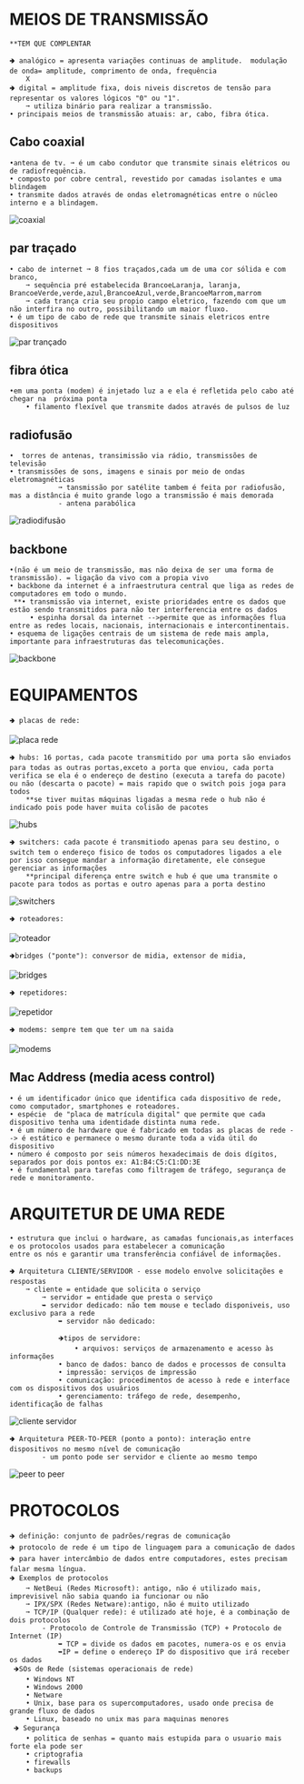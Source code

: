 # MEIOS DE TRANSMISSÃO
	**TEM QUE COMPLENTAR

	🢂 analógico = apresenta variações continuas de amplitude.  modulação de onda= amplitude, comprimento de onda, frequência   
 		X
	🢂 digital = amplitude fixa, dois niveis discretos de tensão para representar os valores lógicos "0" ou "1".
 		➞ utiliza binário para realizar a transmissão.
	• principais meios de transmissão atuais: ar, cabo, fibra ótica.

## Cabo coaxial 
	•antena de tv. ➞ é um cabo condutor que transmite sinais elétricos ou de radiofrequência.
	• composto por cobre central, revestido por camadas isolantes e uma blindagem
	• transmite dados através de ondas eletromagnéticas entre o núcleo interno e a blindagem.
![coaxial](https://github.com/vanessacezarn/3_Semestre/blob/c2e0c7f03e9359ca75e6a7dc85cd8a73b55f003a/Comunica%C3%A7%C3%A3o%20de%20Dados/imagens/aula%2003/cabo%20coaxial.png)

## par traçado 
	• cabo de internet ➞ 8 fios traçados,cada um de uma cor sólida e com branco, 
 		➞ sequência pré estabelecida BrancoeLaranja, laranja, BrancoeVerde,verde,azul,BrancoeAzul,verde,BrancoeMarrom,marrom 
   		➞ cada trança cria seu propio campo eletrico, fazendo com que um não interfira no outro, possibilitando um maior fluxo.
	• é um tipo de cabo de rede que transmite sinais eletricos entre dispositivos
![par trançado](https://github.com/vanessacezarn/3_Semestre/blob/c2e0c7f03e9359ca75e6a7dc85cd8a73b55f003a/Comunica%C3%A7%C3%A3o%20de%20Dados/imagens/aula%2003/par%20tran%C3%A7ado.png)

## fibra ótica 
	•em uma ponta (modem) é injetado luz a e ela é refletida pelo cabo até chegar na  próxima ponta
		• filamento flexível que transmite dados através de pulsos de luz
  
## radiofusão 
 	•  torres de antenas, transimissão via rádio, transmissões de televisão
	• transmissões de sons, imagens e sinais por meio de ondas eletromagnéticas 
                ➞ tansmissão por satélite tambem é feita por radiofusão, mas a distância é muito grande logo a transmissão é mais demorada  
				- antena parabólica
![radiodifusão](https://github.com/vanessacezarn/3_Semestre/blob/c2e0c7f03e9359ca75e6a7dc85cd8a73b55f003a/Comunica%C3%A7%C3%A3o%20de%20Dados/imagens/aula%2003/radiodifusao.png)

## backbone
	•(não é um meio de transmissão, mas não deixa de ser uma forma de transmissão). = ligação da vivo com a propia vivo
	• backbone da internet é a infraestrutura central que liga as redes de computadores em todo o mundo.
	 **• transmissão via internet, existe prioridades entre os dados que estão sendo transmitidos para não ter interferencia entre os dados
         • espinha dorsal da internet -->permite que as informações flua entre as redes locais, nacionais, internacionais e intercontinentais. 
	• esquema de ligações centrais de um sistema de rede mais ampla, importante para infraestruturas das telecomunicações.
![backbone](https://github.com/vanessacezarn/3_Semestre/blob/c2e0c7f03e9359ca75e6a7dc85cd8a73b55f003a/Comunica%C3%A7%C3%A3o%20de%20Dados/imagens/aula%2003/backbone.png)

# EQUIPAMENTOS 

    🢂 placas de rede:
![placa rede](https://github.com/vanessacezarn/3_Semestre/blob/c2e0c7f03e9359ca75e6a7dc85cd8a73b55f003a/Comunica%C3%A7%C3%A3o%20de%20Dados/imagens/aula%2003/placa%20rede.png)

    🢂 hubs: 16 portas, cada pacote transmitido por uma porta são enviados para todas as outras portas,exceto a porta que enviou, cada porta verifica se ela é o endereço de destino (executa a tarefa do pacote) ou não (descarta o pacote) = mais rapido que o switch pois joga para todos 
        **se tiver muitas máquinas ligadas a mesma rede o hub não é indicado pois pode haver muita colisão de pacotes
![hubs](https://github.com/vanessacezarn/3_Semestre/blob/c2e0c7f03e9359ca75e6a7dc85cd8a73b55f003a/Comunica%C3%A7%C3%A3o%20de%20Dados/imagens/aula%2003/hub.png)

    🢂 switchers: cada pacote é transmitiodo apenas para seu destino, o switch tem o endereço fisico de todos os computadores ligados a ele por isso consegue mandar a informação diretamente, ele consegue gerenciar as informações 
        **principal diferença entre switch e hub é que uma transmite o pacote para todos as portas e outro apenas para a porta destino
![switchers](https://github.com/vanessacezarn/3_Semestre/blob/c2e0c7f03e9359ca75e6a7dc85cd8a73b55f003a/Comunica%C3%A7%C3%A3o%20de%20Dados/imagens/aula%2003/switch.png)

    🢂 roteadores: 
![roteador](https://github.com/vanessacezarn/3_Semestre/blob/c2e0c7f03e9359ca75e6a7dc85cd8a73b55f003a/Comunica%C3%A7%C3%A3o%20de%20Dados/imagens/aula%2003/roteador.png)

    🢂bridges ("ponte"): conversor de midia, extensor de midia, 
![bridges](https://github.com/vanessacezarn/3_Semestre/blob/c2e0c7f03e9359ca75e6a7dc85cd8a73b55f003a/Comunica%C3%A7%C3%A3o%20de%20Dados/imagens/aula%2003/bridge.png)

    🢂 repetidores:
![repetidor](https://github.com/vanessacezarn/3_Semestre/blob/c2e0c7f03e9359ca75e6a7dc85cd8a73b55f003a/Comunica%C3%A7%C3%A3o%20de%20Dados/imagens/aula%2003/repetidor.png)

    🢂 modems: sempre tem que ter um na saida
![modems](https://github.com/vanessacezarn/3_Semestre/blob/c2e0c7f03e9359ca75e6a7dc85cd8a73b55f003a/Comunica%C3%A7%C3%A3o%20de%20Dados/imagens/aula%2003/modem.png)

## Mac Address (media acess control)

	• é um identificador único que identifica cada dispositivo de rede, como computador, smartphones e roteadores. 
	• espécie  de "placa de matrícula digital" que permite que cada dispositivo tenha uma identidade distinta numa rede. 
	• é um número de hardware que é fabricado em todas as placas de rede --> é estático e permanece o mesmo durante toda a vida útil do dispositivo
	• número é composto por seis números hexadecimais de dois dígitos, separados por dois pontos ex: A1:B4:C5:C1:DD:3E
	• é fundamental para tarefas como filtragem de tráfego, segurança de rede e monitoramento. 


# ARQUITETUR DE UMA REDE

	• estrutura que inclui o hardware, as camadas funcionais,as interfaces e os protocolos usados para estabelecer a comunicação 
 	entre os nós e garantir uma transferência confiável de informações.
  
 	🢂 Arquitetura CLIENTE/SERVIDOR - esse modelo envolve solicitações e respostas
		➞ cliente = entidade que solicita o serviço
    		➞ servidor = entidade que presta o serviço 
			➥ servidor dedicado: não tem mouse e teclado disponiveis, uso exclusivo para a rede
        		➥ servidor não dedicado: 

    			🡺tipos de servidore: 
    				• arquivos: serviços de armazenamento e acesso às informações
				• banco de dados: banco de dados e processos de consulta
				• impressão: serviços de impressão
				• comunicação: procedimentos de acesso à rede e interface com os dispositivos dos usuários
				• gerenciamento: tráfego de rede, desempenho, identificação de falhas
![cliente servidor](https://github.com/vanessacezarn/3_Semestre/blob/c2e0c7f03e9359ca75e6a7dc85cd8a73b55f003a/Comunica%C3%A7%C3%A3o%20de%20Dados/imagens/aula%2003/cliente-servidor.png)

 	🢂 Arquitetura PEER-TO-PEER (ponto a ponto): interação entre dispositivos no mesmo nível de comunicação
    		- um ponto pode ser servidor e cliente ao mesmo tempo
![peer to peer](https://github.com/vanessacezarn/3_Semestre/blob/c2e0c7f03e9359ca75e6a7dc85cd8a73b55f003a/Comunica%C3%A7%C3%A3o%20de%20Dados/imagens/aula%2003/peer%20to%20peer.png)

# PROTOCOLOS

	🡺 definição: conjunto de padrões/regras de comunicação
	🡺 protocolo de rede é um tipo de linguagem para a comunicação de dados
	🡺 para haver intercâmbio de dados entre computadores, estes precisam falar mesma língua.
	🡺 Exemplos de protocolos
		➞ NetBeui (Redes Microsoft): antigo, não é utilizado mais, imprevisivel não sabia quando ia funcionar ou não
		➞ IPX/SPX (Redes Netware):antigo, não é muito utilizado 
		➞ TCP/IP (Qualquer rede): é utilizado até hoje, é a combinação de dois protocolos 
  			- Protocolo de Controle de Transmissão (TCP) + Protocolo de Internet (IP)
 				➥ TCP = divide os dados em pacotes, numera-os e os envia
				➥IP = define o endereço IP do dispositivo que irá receber os dados
	 🡺SOs de Rede (sistemas operacionais de rede)
		• Windows NT
		• Windows 2000
		• Netware
		• Unix, base para os supercomputadores, usado onde precisa de grande fluxo de dados
		• Linux, baseado no unix mas para maquinas menores
	 🡺 Segurança
		• politica de senhas = quanto mais estupida para o usuario mais forte ela pode ser
		• criptografia 
		• firewalls
		• backups


